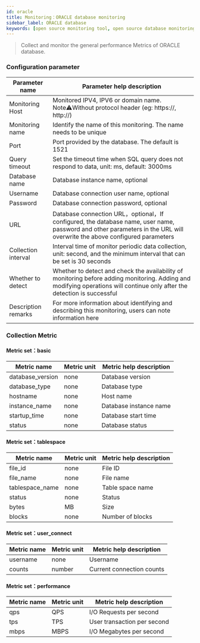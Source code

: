 ```yaml
---
id: oracle  
title: Monitoring：ORACLE database monitoring      
sidebar_label: ORACLE database   
keywords: [open source monitoring tool, open source database monitoring tool, monitoring oracle database metrics]
---
```


> Collect and monitor the general performance Metrics of ORACLE database.

### Configuration parameter

| Parameter name      | Parameter help description                                                                                                                                                |
|---------------------|---------------------------------------------------------------------------------------------------------------------------------------------------------------------------|
| Monitoring Host     | Monitored IPV4, IPV6 or domain name. Note⚠️Without protocol header (eg: https://, http://)                                                                                |
| Monitoring name     | Identify the name of this monitoring. The name needs to be unique                                                                                                         |
| Port                | Port provided by the database. The default is 1521                                                                                                                        |
| Query timeout       | Set the timeout time when SQL query does not respond to data, unit: ms, default: 3000ms                                                                                   |
| Database name       | Database instance name, optional                                                                                                                                          |
| Username            | Database connection user name, optional                                                                                                                                   |
| Password            | Database connection password, optional                                                                                                                                    |
| URL                 | Database connection URL，optional，If configured, the database name, user name, password and other parameters in the URL will overwrite the above configured parameters     |
| Collection interval | Interval time of monitor periodic data collection, unit: second, and the minimum interval that can be set is 30 seconds                                                   |
| Whether to detect   | Whether to detect and check the availability of monitoring before adding monitoring. Adding and modifying operations will continue only after the detection is successful |
| Description remarks | For more information about identifying and describing this monitoring, users can note information here                                                                    |

### Collection Metric

#### Metric set：basic

| Metric name      | Metric unit | Metric help description |
| ----------- | ----------- | ----------- |
| database_version     | none | Database version |
| database_type        | none | Database type |
| hostname             | none | Host name |
| instance_name        | none | Database instance name |
| startup_time         | none | Database start time |
| status               | none | Database status |

#### Metric set：tablespace

| Metric name      | Metric unit | Metric help description |
| ----------- | ----------- | ----------- |
| file_id           | none | File ID |
| file_name         | none | File name |
| tablespace_name   | none | Table space name |
| status            | none | Status |
| bytes             | MB | Size |
| blocks            | none | Number of blocks |

#### Metric set：user_connect

| Metric name      | Metric unit | Metric help description |
| ----------- | ----------- | ----------- |
| username         | none   | Username |
| counts           | number | Current connection counts | 

#### Metric set：performance

| Metric name      | Metric unit | Metric help description |
| ----------- | ----------- | ----------- |
| qps         | QPS | I/O Requests per second |
| tps         | TPS | User transaction per second | 
| mbps        | MBPS | I/O Megabytes per second |
